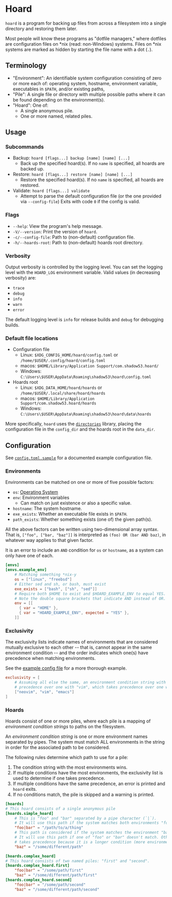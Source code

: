 # Hoard

`hoard` is a program for backing up files from across a filesystem into a single directory
and restoring them later.

Most people will know these programs as "dotfile managers," where dotfiles are configuration
files on *nix (read: non-Windows) systems. Files on *nix systems are marked as hidden by
starting the file name with a dot (`.`).

## Terminology

- "Environment": An identifiable system configuration consisting of zero or more each of:
  operating system, hostname, environment variable, executables in `$PATH`, and/or existing
  paths,
- "Pile": A single file or directory with multiple possible paths where it can be found
  depending on the environment(s).
- "Hoard": One of:
  - A single anonymous pile.
  - One or more named, related piles.

## Usage

### Subcommands

- Backup: `hoard [flags...] backup [name] [name] [...]`
  - Back up the specified hoard(s). If no `name` is specified, all hoards are backed up.
- Restore: `hoard [flags...] restore [name] [name] [...]`
  - Restore the specified hoard(s). If no `name` is specified, all hoards are restored.
- Validate: `hoard [flags...] validate`
  - Attempt to parse the default configuration file (or the one provided via `--config-file`)
    Exits with code `0` if the config is valid.

### Flags

- `--help`: View the program's help message.
- `-V/--version`: Print the version of `hoard`.
- `-c/--config-file`: Path to (non-default) configuration file.
- `-h/--hoards-root`: Path to (non-default) hoards root directory.

### Verbosity

Output verbosity is controlled by the logging level. You can set the logging level with the
`HOARD_LOG` environment variable. Valid values (in decreasing verbosity) are:

- `trace`
- `debug`
- `info`
- `warn`
- `error`

The default logging level is `info` for release builds and `debug` for debugging builds.

### Default file locations

- Configuration file
  - Linux: `$XDG_CONFIG_HOME/hoard/config.toml` or `/home/$USER/.config/hoard/config.toml`
  - macos: `$HOME/Library/Application Support/com.shadow53.hoard/`
  - Windows: `C:\Users\$USER\AppData\Roaming\shadow53\hoard\config.toml`
- Hoards root
  - Linux: `$XDG_DATA_HOME/hoard/hoards` or `/home/$USER/.local/share/hoard/hoards`
  - macos: `$HOME/Library/Application Support/com.shadow53.hoard/hoards`
  - Windows: `C:\Users\$USER\AppData\Roaming\shadow53\hoard\data\hoards`

More specifically, `hoard` uses the [`directories`](https://docs.rs/directories) library,
placing the configuration file in the `config_dir` and the hoards root in the `data_dir`.

## Configuration

See [`config.toml.sample`](config.toml.sample) for a documented example configuration
file.

### Environments

Environments can be matched on one or more of five possible factors:

- `os`: [Operating System](https://doc.rust-lang.org/stable/std/env/consts/constant.OS.html)
- `env`: Environment variables
  - Can match on just existence or also a specific value.
- `hostname`: The system hostname.
- `exe_exists`: Whether an executable file exists in `$PATH`.
- `path_exists`: Whether something exists (one of) the given path(s).

All the above factors can be written using two-dimensional array syntax. That is,
`["foo", ["bar, "baz"]]` is interpreted as `(foo) OR (bar AND baz)`, in whatever way applies
to that given factor.

It is an error to include an `AND` condition for `os` or `hostname`, as a system can only have
one of each.

```toml
[envs]
[envs.example_env]
    # Matching something *nix-y
    os = ["linux", "freebsd"]
    # Either sed and sh, or bash, must exist
    exe_exists = ["bash", ["sh", "sed"]]
    # Require both $HOME to exist and $HOARD_EXAMPLE_ENV to equal YES.
    # Note the double square brackets that indicate AND instead of OR.
    env = [[
      { var = "HOME" },
      { var = "HOARD_EXAMPLE_ENV", expected = "YES" },
    ]]
```

### Exclusivity

The exclusivity lists indicate names of environments that are considered mutually exclusive to
each other -- that is, cannot appear in the same environment condition -- and the order indicates
which one(s) have precedence when matching environments.

See the [example config file](config.toml.sample) for a more thorough example.

```toml
exclusivity = [
    # Assuming all else the same, an environment condition string with "neovim" will take
    # precedence over one with "vim", which takes precedence over one with "emacs".
    ["neovim", "vim", "emacs"]
]
```

### Hoards

Hoards consist of one or more piles, where each pile is a mapping of *environment condition
strings* to paths on the filesystem.

An *environment condition string* is one or more environment names separated by pipes. The
system must match ALL environments in the string in order for the associated path to be
considered.

The following rules determine which path to use for a pile:

1. The condition string with the most environments wins.
2. If multiple conditions have the most environments, the exclusivity list is used to
   determine if one takes precedence.
3. If multiple conditions have the same precedence, an error is printed and `hoard` exits.
4. If no conditions match, the pile is skipped and a warning is printed.

```toml
[hoards]
# This hoard consists of a single anonymous pile
[hoards.simple_hoard]
    # This is "foo" and "bar" separated by a pipe character (`|`).
    # It will use this path if the system matches both environments "foo" and "bar".
    "foo|bar" = "/path/to/a/thing"
    # This path is considered if the system matches the environment "baz".
    # It will use this path if one of "foo" or "bar" doesn't match. Otherwise, "foo|bar"
    # takes precedence because it is a longer condition (more environments to match).
    "baz" = "/some/different/path"

[hoards.complex_hoard]
# This hoard consists of two named piles: "first" and "second".
[hoards.complex_hoard.first]
    "foo|bar" = "/some/path/first"
    "baz" = "/some/different/path/first"
[hoards.complex_hoard.second]
    "foo|bar" = "/some/path/second"
    "baz" = "/some/different/path/second"
```
